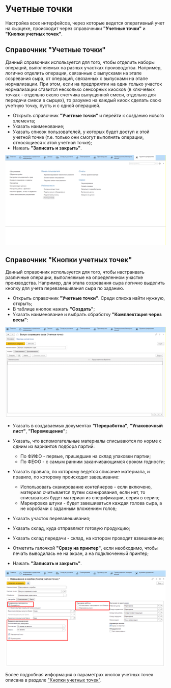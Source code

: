 # Учетные точки

Настройка всех интерфейсов, через которые ведется оперативный учет на сырцехе, происходит через справочники **"Учетные точки"** и
**"Кнопки учетных точек"**.

## Справочник "Учетные точки"

Данный справочник используется для того,
чтобы отделить наборы операций, выполняемых на разных участках
производства. Например, логично отделить операции, связанные с выпусками на этапе созревания сыра, от операций, связанных с выпусками на этапе нормализации. При этом, если на предприятии на один только участок нормализации ставится несколько сенсорных киосков (в ключевых точках - отдельно около счетчика выпущенной смеси, отдельно для передачи смеси в сырцех), то разумно на каждый киоск сделать свою учетную точку, пусть и с одной операцией.
 

-   Открыть справочник **"Учетные точки"** и перейти к созданию нового элемента;
-   Указать наименование;
-   Указать список пользователей, у которых будет доступ к этой учетной
    точке (т.е. только они смогут выполнять операции, относящиеся к этой
    учетной точке);
-  Нажать **"Записать и закрыть"**.

![](AccountPoints.assets/1.gif)
## Справочник "Кнопки учетных точек"

Данный справочник используется для того, чтобы настраивать различные операции, выполняемые на определенном участке производства. Например, для этапа созревания сыра логично выделить кнопку для учета перевзвешивания сыра по заданию.

-   Открыть справочник **"Учетные точки"**. Среди списка найти нужную, открыть;  
-   В таблице кнопок нажать **"Создать"**;
-   Указать наименование и выбрать обработку **"Комплектация через весы"**:

![](AccountPoints.assets/2.gif)

-   Указать в создаваемых документах **"Переработка"**, **"Упаковочный лист"**, **"Перемещение"**;
-   Указать, что вспомогательные материалы списываются по норме с одним из вариантов подбора партий:
    - По ФИФО - первые, пришедшие на склад упаковки партии;
    - По ФЕФО - с самым ранним заканчивающимся сроком годности;

-   Указать  правило, по которому ведется списание материала, и правило, по которому происходит завешивание: 
    - Использовать сканирование контейнеров - если включено, материал считывается путем сканирования, если нет, то списываться будет материал из спецификации, серия в серию; 
    - Маркировка штуки - будет завешиваться каждая голова сыра, а не коробами с заданным вложением голов;
-   Указать участок перевзвешивания;
-   Указать склад, куда отправляют готовую продукцию;
-   Указать склад передачи - склад, на котором проводят взвешивание;
-   Отметить галочкой **"Сразу на принтер"**, если необходимо, чтобы печать выводилась не на экран, а на подключенный принтер;
-   Нажать **"Записать и закрыть"**.

![](AccountPoints.assets/1.png)

Более подробная информация о параметрах кнопок учетных точек описана в
разделе ["Кнопки учетных точек"](../../../../CommonInformation/Handbooks/ButtonOfAccountPoint/readme.md).
